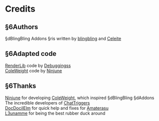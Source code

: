 # Credits

## §6Authors
§dBlingBling Addons §ris written by [blingbling](https://github.com/blingblingdeveloper) and [Celeite](https://github.com/CeleiteCode)  

## §6Adapted code
[RenderLib](https://chattriggers.com/modules/v/Renderlib) code by [Debuggingss](https://github.com/Debuggingss)  
[ColeWeight](https://chattriggers.com/modules/v/Coleweight) code by [Ninjune](https://github.com/Ninjune)  


## §6Thanks
[Ninjune](https://github.com/Ninjune) for developing [ColeWeight](https://chattriggers.com/modules/v/Coleweight), which inspired §dBlingBling §dAddons  
The incredible developers of [ChatTriggers](https://chattriggers.com/)  
[DocDocilElm](https://github.com/DocilElm) for quick help and fixes for [Amaterasu](https://www.chattriggers.com/modules/v/Amaterasu)  
[L3unamme](https://github.com/ManuCoding) for being the best rubber duck around  